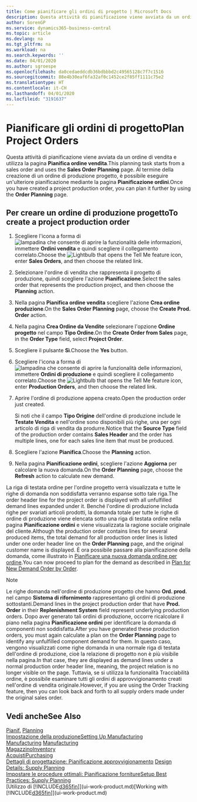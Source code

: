 ```yaml
---
title: Come pianificare gli ordini di progetto | Microsoft Docs
description: Questa attività di pianificazione viene avviata da un ordine di vendita e utilizza la pagina **Pianifica ordine vendita**. Al termine della creazione di un ordine di produzione progetto, è possibile eseguire un'ulteriore pianificazione mediante la pagina **Pianificazione ordini**.
author: SorenGP
ms.service: dynamics365-business-central
ms.topic: article
ms.devlang: na
ms.tgt_pltfrm: na
ms.workload: na
ms.search.keywords: ''
ms.date: 04/01/2020
ms.author: sgroespe
ms.openlocfilehash: da0cedaeddcdb36bdbbbd2c49565128c7f7c1516
ms.sourcegitcommit: 88e4b30eaf6fa32af0c1452ce2f85ff1111c75e2
ms.translationtype: HT
ms.contentlocale: it-CH
ms.lasthandoff: 04/01/2020
ms.locfileid: "3191637"
---
```

# <a name="plan-project-orders"></a><span data-ttu-id="9bd5e-104">Pianificare gli ordini di progetto</span><span class="sxs-lookup"><span data-stu-id="9bd5e-104">Plan Project Orders</span></span>
<span data-ttu-id="9bd5e-105">Questa attività di pianificazione viene avviata da un ordine di vendita e utilizza la pagina **Pianifica ordine vendita**.</span><span class="sxs-lookup"><span data-stu-id="9bd5e-105">This planning task starts from a sales order and uses the **Sales Order Planning** page.</span></span> <span data-ttu-id="9bd5e-106">Al termine della creazione di un ordine di produzione progetto, è possibile eseguire un'ulteriore pianificazione mediante la pagina **Pianificazione ordini**.</span><span class="sxs-lookup"><span data-stu-id="9bd5e-106">Once you have created a project production order, you can plan it further by using the **Order Planning** page.</span></span>  

## <a name="to-create-a-project-production-order"></a><span data-ttu-id="9bd5e-107">Per creare un ordine di produzione progetto</span><span class="sxs-lookup"><span data-stu-id="9bd5e-107">To create a project production order</span></span>  

1.  <span data-ttu-id="9bd5e-108">Scegliere l'icona a forma di ![lampadina che consente di aprire la funzionalità delle informazioni](media/ui-search/search_small.png "Informazioni sull'operazione che si desidera eseguire"), immettere **Ordini vendita** e quindi scegliere il collegamento correlato.</span><span class="sxs-lookup"><span data-stu-id="9bd5e-108">Choose the ![Lightbulb that opens the Tell Me feature](media/ui-search/search_small.png "Tell me what you want to do") icon, enter **Sales Orders**, and then choose the related link.</span></span>  
2.  <span data-ttu-id="9bd5e-109">Selezionare l'ordine di vendita che rappresenta il progetto di produzione, quindi scegliere l'azione **Pianificazione**.</span><span class="sxs-lookup"><span data-stu-id="9bd5e-109">Select the sales order that represents the production project, and then choose the **Planning** action.</span></span>  
4.  <span data-ttu-id="9bd5e-110">Nella pagina **Pianifica ordine vendita** scegliere l'azione **Crea ordine produzione**.</span><span class="sxs-lookup"><span data-stu-id="9bd5e-110">On the **Sales Order Planning** page, choose  the **Create Prod. Order** action.</span></span>  
5.  <span data-ttu-id="9bd5e-111">Nella pagina **Crea Ordine da Vendite** selezionare l'opzione **Ordine progetto** nel campo **Tipo Ordine**.</span><span class="sxs-lookup"><span data-stu-id="9bd5e-111">On the **Create Order from Sales** page, in the **Order Type** field, select **Project Order**.</span></span>  
6.  <span data-ttu-id="9bd5e-112">Scegliere il pulsante **Sì**.</span><span class="sxs-lookup"><span data-stu-id="9bd5e-112">Choose the **Yes** button.</span></span>  
7.  <span data-ttu-id="9bd5e-113">Scegliere l'icona a forma di ![lampadina che consente di aprire la funzionalità delle informazioni](media/ui-search/search_small.png "Informazioni sull'operazione che si desidera eseguire"), immettere **Ordini di produzione** e quindi scegliere il collegamento correlato.</span><span class="sxs-lookup"><span data-stu-id="9bd5e-113">Choose the ![Lightbulb that opens the Tell Me feature](media/ui-search/search_small.png "Tell me what you want to do") icon, enter **Production Orders**, and then choose the related link.</span></span>
8. <span data-ttu-id="9bd5e-114">Aprire l'ordine di produzione appena creato.</span><span class="sxs-lookup"><span data-stu-id="9bd5e-114">Open the production order just created.</span></span>  

    <span data-ttu-id="9bd5e-115">Si noti che il campo **Tipo Origine** dell'ordine di produzione include le **Testate Vendita** e nell'ordine sono disponibili più righe, una per ogni articolo di riga di vendita da produrre.</span><span class="sxs-lookup"><span data-stu-id="9bd5e-115">Notice that the **Source Type** field of the production order contains **Sales Header** and the order has multiple lines, one for each sales line item that must be produced.</span></span>  
9. <span data-ttu-id="9bd5e-116">Scegliere l'azione **Pianifica**.</span><span class="sxs-lookup"><span data-stu-id="9bd5e-116">Choose the **Planning** action.</span></span>
10. <span data-ttu-id="9bd5e-117">Nella pagina **Pianificazione ordini**, scegliere l'azione **Aggiorna** per calcolare la nuova domanda.</span><span class="sxs-lookup"><span data-stu-id="9bd5e-117">On the **Order Planning** page, choose the **Refresh** action to calculate new demand.</span></span>  

<span data-ttu-id="9bd5e-118">La riga di testata ordine per l'ordine progetto verrà visualizzata e tutte le righe di domanda non soddisfatta verranno espanse sotto tale riga.</span><span class="sxs-lookup"><span data-stu-id="9bd5e-118">The order header line for the project order is displayed with all unfulfilled demand lines expanded under it.</span></span> <span data-ttu-id="9bd5e-119">Benché l'ordine di produzione includa righe per svariati articoli prodotti, la domanda totale per tutte le righe di ordine di produzione viene elencata sotto una riga di testata ordine nella pagina **Pianificazione ordini** e viene visualizzata la ragione sociale originale del cliente.</span><span class="sxs-lookup"><span data-stu-id="9bd5e-119">Although the production order contains lines for several produced items, the total demand for all production order lines is listed under one order header line on the **Order Planning** page, and the original customer name is displayed.</span></span> <span data-ttu-id="9bd5e-120">È ora possibile passare alla pianificazione della domanda, come illustrato in [Pianificare una nuova domanda ordine per ordine](production-how-to-plan-for-new-demand.md).</span><span class="sxs-lookup"><span data-stu-id="9bd5e-120">You can now proceed to plan for the demand as described in [Plan for New Demand Order by Order](production-how-to-plan-for-new-demand.md).</span></span>  

> [!NOTE]  
>  <span data-ttu-id="9bd5e-121">Le righe domanda nell'ordine di produzione progetto che hanno **Ord. prod.** nel campo **Sistema di rifornimento** rappresentano gli ordini di produzione sottostanti.</span><span class="sxs-lookup"><span data-stu-id="9bd5e-121">Demand lines in the project production order that have **Prod. Order** in their **Replenishment System** field represent underlying production orders.</span></span> <span data-ttu-id="9bd5e-122">Dopo aver generato tali ordini di produzione, occorre ricalcolare il piano nella pagina **Pianificazione ordini** per identificare la domanda di componenti non soddisfatta.</span><span class="sxs-lookup"><span data-stu-id="9bd5e-122">After you have generated these production orders, you must again calculate a plan on the **Order Planning** page to identify any unfulfilled component demand for them.</span></span> <span data-ttu-id="9bd5e-123">In questo caso, vengono visualizzati come righe domanda in una normale riga di testata dell'ordine di produzione, cioè la relazione di progetto non è più visibile nella pagina.</span><span class="sxs-lookup"><span data-stu-id="9bd5e-123">In that case, they are displayed as demand lines under a normal production order header line, meaning, the project relation is no longer visible on the page.</span></span> <span data-ttu-id="9bd5e-124">Tuttavia, se si utilizza la funzionalità Tracciabilità ordine, è possibile esaminare tutti gli ordini di approvvigionamento creati nell'ordine di vendita originale.</span><span class="sxs-lookup"><span data-stu-id="9bd5e-124">However, if you are using the Order Tracking feature, then you can look back and forth to all supply orders made under the original sales order.</span></span>  

## <a name="see-also"></a><span data-ttu-id="9bd5e-125">Vedi anche</span><span class="sxs-lookup"><span data-stu-id="9bd5e-125">See Also</span></span>
<span data-ttu-id="9bd5e-126">[Pianif.](production-planning.md) </span><span class="sxs-lookup"><span data-stu-id="9bd5e-126">[Planning](production-planning.md) </span></span>  
[<span data-ttu-id="9bd5e-127">Impostazione della produzione</span><span class="sxs-lookup"><span data-stu-id="9bd5e-127">Setting Up Manufacturing</span></span>](production-configure-production-processes.md)  
<span data-ttu-id="9bd5e-128">[Manufacturing](production-manage-manufacturing.md)  </span><span class="sxs-lookup"><span data-stu-id="9bd5e-128">[Manufacturing](production-manage-manufacturing.md)  </span></span>  
[<span data-ttu-id="9bd5e-129">Magazzino</span><span class="sxs-lookup"><span data-stu-id="9bd5e-129">Inventory</span></span>](inventory-manage-inventory.md)  
[<span data-ttu-id="9bd5e-130">Acquisti</span><span class="sxs-lookup"><span data-stu-id="9bd5e-130">Purchasing</span></span>](purchasing-manage-purchasing.md)  
<span data-ttu-id="9bd5e-131">[Dettagli di progettazione: Pianificazione approvvigionamento](design-details-supply-planning.md) </span><span class="sxs-lookup"><span data-stu-id="9bd5e-131">[Design Details: Supply Planning](design-details-supply-planning.md) </span></span>  
[<span data-ttu-id="9bd5e-132">Impostare le procedure ottimali: Pianificazione forniture</span><span class="sxs-lookup"><span data-stu-id="9bd5e-132">Setup Best Practices: Supply Planning</span></span>](setup-best-practices-supply-planning.md)  
<span data-ttu-id="9bd5e-133">[Utilizzo di [!INCLUDE[d365fin](includes/d365fin_md.md)]](ui-work-product.md)</span><span class="sxs-lookup"><span data-stu-id="9bd5e-133">[Working with [!INCLUDE[d365fin](includes/d365fin_md.md)]](ui-work-product.md)</span></span>

